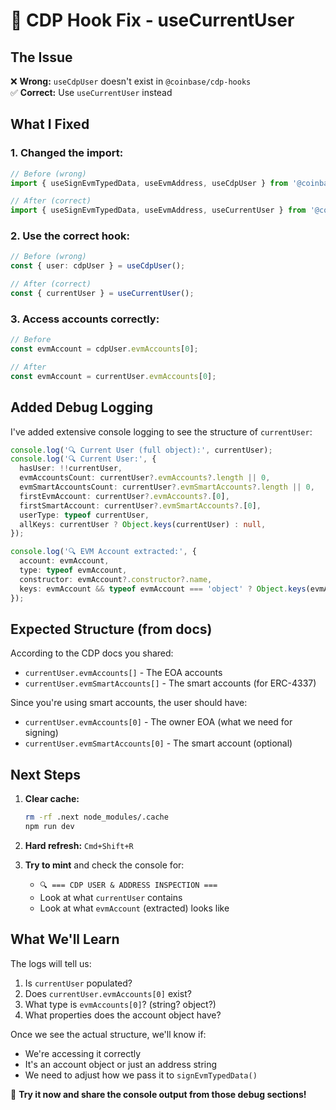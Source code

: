 # 🔧 CDP Hook Fix - useCurrentUser

## The Issue

❌ **Wrong:** `useCdpUser` doesn't exist in `@coinbase/cdp-hooks`  
✅ **Correct:** Use `useCurrentUser` instead

## What I Fixed

### 1. Changed the import:
```typescript
// Before (wrong)
import { useSignEvmTypedData, useEvmAddress, useCdpUser } from '@coinbase/cdp-hooks';

// After (correct)
import { useSignEvmTypedData, useEvmAddress, useCurrentUser } from '@coinbase/cdp-hooks';
```

### 2. Use the correct hook:
```typescript
// Before (wrong)
const { user: cdpUser } = useCdpUser();

// After (correct)  
const { currentUser } = useCurrentUser();
```

### 3. Access accounts correctly:
```typescript
// Before
const evmAccount = cdpUser.evmAccounts[0];

// After
const evmAccount = currentUser.evmAccounts[0];
```

## Added Debug Logging

I've added extensive console logging to see the structure of `currentUser`:

```typescript
console.log('🔍 Current User (full object):', currentUser);
console.log('🔍 Current User:', {
  hasUser: !!currentUser,
  evmAccountsCount: currentUser?.evmAccounts?.length || 0,
  evmSmartAccountsCount: currentUser?.evmSmartAccounts?.length || 0,
  firstEvmAccount: currentUser?.evmAccounts?.[0],
  firstSmartAccount: currentUser?.evmSmartAccounts?.[0],
  userType: typeof currentUser,
  allKeys: currentUser ? Object.keys(currentUser) : null,
});

console.log('🔍 EVM Account extracted:', {
  account: evmAccount,
  type: typeof evmAccount,
  constructor: evmAccount?.constructor?.name,
  keys: evmAccount && typeof evmAccount === 'object' ? Object.keys(evmAccount) : null,
});
```

## Expected Structure (from docs)

According to the CDP docs you shared:
- `currentUser.evmAccounts[]` - The EOA accounts
- `currentUser.evmSmartAccounts[]` - The smart accounts (for ERC-4337)

Since you're using smart accounts, the user should have:
- `currentUser.evmAccounts[0]` - The owner EOA (what we need for signing)
- `currentUser.evmSmartAccounts[0]` - The smart account (optional)

## Next Steps

1. **Clear cache:**
   ```bash
   rm -rf .next node_modules/.cache
   npm run dev
   ```

2. **Hard refresh:** `Cmd+Shift+R`

3. **Try to mint** and check the console for:
   - `🔍 === CDP USER & ADDRESS INSPECTION ===`
   - Look at what `currentUser` contains
   - Look at what `evmAccount` (extracted) looks like

## What We'll Learn

The logs will tell us:
1. Is `currentUser` populated?
2. Does `currentUser.evmAccounts[0]` exist?
3. What type is `evmAccounts[0]`? (string? object?)
4. What properties does the account object have?

Once we see the actual structure, we'll know if:
- We're accessing it correctly
- It's an account object or just an address string
- We need to adjust how we pass it to `signEvmTypedData()`

🎯 **Try it now and share the console output from those debug sections!**
